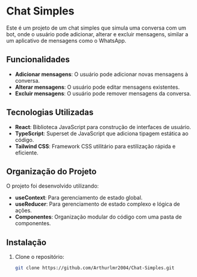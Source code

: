 # Chat Simples

Este é um projeto de um chat simples que simula uma conversa com um bot, onde o usuário pode adicionar, alterar e excluir mensagens, similar a um aplicativo de mensagens como o WhatsApp.

## Funcionalidades

- **Adicionar mensagens**: O usuário pode adicionar novas mensagens à conversa.
- **Alterar mensagens**: O usuário pode editar mensagens existentes.
- **Excluir mensagens**: O usuário pode remover mensagens da conversa.

## Tecnologias Utilizadas

- **React**: Biblioteca JavaScript para construção de interfaces de usuário.
- **TypeScript**: Superset de JavaScript que adiciona tipagem estática ao código.
- **Tailwind CSS**: Framework CSS utilitário para estilização rápida e eficiente.

## Organização do Projeto

O projeto foi desenvolvido utilizando:

- **useContext**: Para gerenciamento de estado global.
- **useReducer**: Para gerenciamento de estado complexo e lógica de ações.
- **Componentes**: Organização modular do código com uma pasta de componentes.

## Instalação

1. Clone o repositório:
   ```bash
   git clone https://github.com/Arthurlmr2004/Chat-Simples.git
